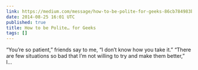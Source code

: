 ```yaml
---
link: https://medium.com/message/how-to-be-polite-for-geeks-86cb784983b1
date: 2014-08-25 16:01 UTC
published: true
title: How to be Polite… for Geeks
tags: []
---
```


“You’re so patient,” friends say to me, “I don’t know how you take it.”
“There are few situations so bad that I’m not willing to try and make them better,” I…
